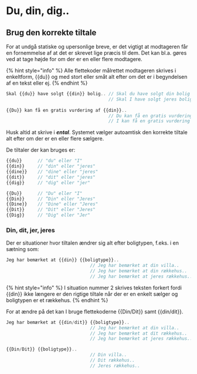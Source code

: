 # Du, din, dig..

## Brug den korrekte tiltale

For at undgå statiske og upersonlige breve, er det vigtigt at modtageren får en fornemmelse af at det er skrevet lige præcis til dem. Det kan bl.a. gøres ved at tage højde for om der er en eller flere modtagere.

{% hint style="info" %}
Alle flettekoder målrettet modtageren skrives i enkeltform, {{du}} og med stort eller småt alt efter om det er i begyndelsen af en tekst eller ej.
{% endhint %}

```javascript
Skal {{du}} have solgt {{din}} bolig.. // Skal du have solgt din bolig
                                       // Skal I have solgt jeres bolig
                                       
{{Du}} kan få en gratis vurdering af {{din}}..
                                       // Du kan få en gratis vurdering af din..
                                       // I kan få en gratis vurdering af jeres..
```

Husk altid at skrive i _**ental**_. Systemet vælger autoamtisk den korrekte tiltale alt efter om der er en eller flere sælgere.

De tiltaler der kan bruges er:

```javascript
{{du}} 		// "du" eller "I"
{{din}} 	// "din" eller "jeres"
{{dine}} 	// "dine" eller "jeres"
{{dit}} 	// "dit" eller "jeres"
{{dig}} 	// "dig" eller "jer"

{{Du}} 		// "Du" eller "I"
{{Din}} 	// ”Din" eller "Jeres"
{{Dine}} 	// "Dine" eller "Jeres"
{{Dit}} 	// "Dit" eller "Jeres"
{{Dig}} 	// "Dig" eller "Jer"

```

### Din, dit, jer, jeres

Der er situationer hvor tiltalen ændrer sig alt efter boligtypen, f.eks. i en sætning som:

```javascript
Jeg har bemærket at {{din}} {{boligtype}}.. 
                                // Jeg har bemærket at din villa..
                                // Jeg har bemærket at din rækkehus..
                                // Jeg har bemærket at jeres rækkehus..
```

{% hint style="info" %}
I situation nummer 2 skrives teksten forkert fordi {{din}} ikke længere er den rigtige tiltale når der er en enkelt sælger og boligtypen er et rækkehus.&#x20;
{% endhint %}

For at ændre på det kan I bruge flettekoderne {{Din/Dit}} samt {{din/dit}}.

```javascript
Jeg har bemærket at {{din/dit}} {{boligtype}}.. 
                                // Jeg har bemærket at din villa..
                                // Jeg har bemærket at dit rækkehus..
                                // Jeg har bemærket at jeres rækkehus..

{{Din/Dit}} {{boligtype}}..
                                // Din villa..
                                // Dit rækkehus..
                                // Jeres rækkehus..
```

